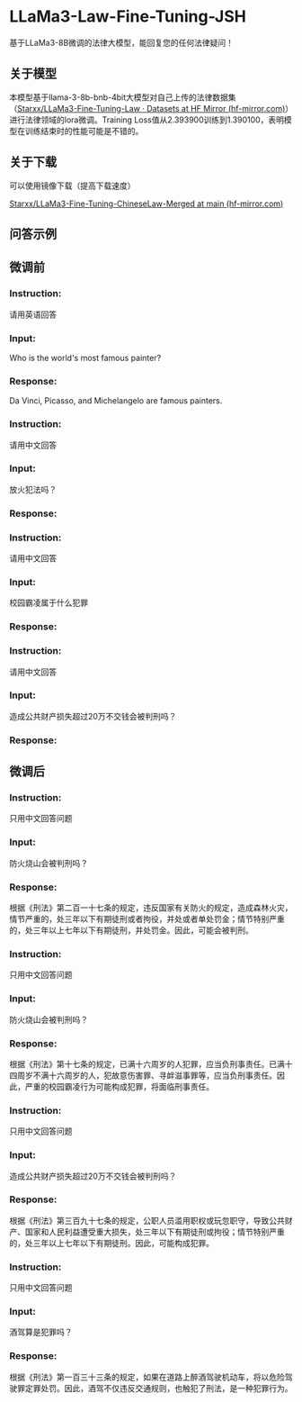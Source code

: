 # LLaMa3-Law-Fine-Tuning-JSH
基于LLaMa3-8B微调的法律大模型，能回复您的任何法律疑问！

## 关于模型

本模型基于llama-3-8b-bnb-4bit大模型对自己上传的法律数据集（[Starxx/LLaMa3-Fine-Tuning-Law · Datasets at HF Mirror (hf-mirror.com)](https://hf-mirror.com/datasets/Starxx/LLaMa3-Fine-Tuning-Law)）进行法律领域的lora微调。Training Loss值从2.393900训练到1.390100，表明模型在训练结束时的性能可能是不错的。

## 关于下载

可以使用镜像下载（提高下载速度）

[Starxx/LLaMa3-Fine-Tuning-ChineseLaw-Merged at main (hf-mirror.com)](https://hf-mirror.com/Starxx/LLaMa3-Fine-Tuning-ChineseLaw-Merged/tree/main)

## 问答示例
## 微调前
### Instruction:
请用英语回答
### Input:
Who is the world's most famous painter?
### Response:
Da Vinci, Picasso, and Michelangelo are famous painters.
### Instruction:
请用中文回答
### Input:
放火犯法吗？
### Response:

### Instruction:
请用中文回答
### Input:
校园霸凌属于什么犯罪
### Response:

### Instruction:
请用中文回答
### Input:
造成公共财产损失超过20万不交钱会被判刑吗？
### Response:


##  微调后
### Instruction:
只用中文回答问题
### Input:
防火烧山会被判刑吗？
### Response:
根据《刑法》第二百一十七条的规定，违反国家有关防火的规定，造成森林火灾，情节严重的，处三年以下有期徒刑或者拘役，并处或者单处罚金；情节特别严重的，处三年以上七年以下有期徒刑，并处罚金。因此，可能会被判刑。
### Instruction:
只用中文回答问题
### Input:
防火烧山会被判刑吗？
### Response:
根据《刑法》第十七条的规定，已满十六周岁的人犯罪，应当负刑事责任。已满十四周岁不满十六周岁的人，犯故意伤害罪、寻衅滋事罪等，应当负刑事责任。因此，严重的校园霸凌行为可能构成犯罪，将面临刑事责任。
### Instruction:
只用中文回答问题
### Input:
造成公共财产损失超过20万不交钱会被判刑吗？
### Response:
根据《刑法》第三百九十七条的规定，公职人员滥用职权或玩忽职守，导致公共财产、国家和人民利益遭受重大损失，处三年以下有期徒刑或拘役；情节特别严重的，处三年以上七年以下有期徒刑。因此，可能构成犯罪。
### Instruction:
只用中文回答问题
### Input:
酒驾算是犯罪吗？
### Response:
根据《刑法》第一百三十三条的规定，如果在道路上醉酒驾驶机动车，将以危险驾驶罪定罪处罚。因此，酒驾不仅违反交通规则，也触犯了刑法，是一种犯罪行为。

